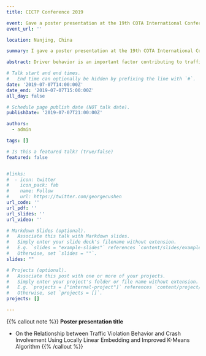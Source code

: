 ```yaml
---
title: CICTP Conference 2019

event: Gave a poster presentation at the 19th COTA International Conference of Transportation Professionals
event_url: ''

location: Nanjing, China

summary: I gave a poster presentation at the 19th COTA International Conference of Transportation Professionals.

abstract: Driver behavior is an important factor contributing to traffic crash occurrence. In previous literature, some specific traffic violation behaviors have been found to be associated with crash risk, such as speeding. However, a comprehensive study needs to be conducted to explore relationships between various violation behaviors and drivers’ crash risk. In this paper, nearly 300 violation types were studied. Crashes were classified into different types based on two criterions, severity and scenario. With a locally linear embedding (LLE) method, high-dimensional non-linear relationships among violation and crash types were identified and properly mapped to a lower-dimensional space. Then, an improved K-means algorithm was applied to cluster violation and crash types into multiple groups, to overcome the weakness of traditional K-means algorithm in terms of large variance. The results show some interesting and useful findings. In general, this paper provides valuable information for traffic enforcement and education to improve traffic safety.

# Talk start and end times.
#   End time can optionally be hidden by prefixing the line with `#`.
date: '2019-07-07T14:00:00Z'
date_end: '2019-07-07T15:00:00Z'
all_day: false

# Schedule page publish date (NOT talk date).
publishDate: '2019-07-07T21:00:00Z'

authors:
  - admin

tags: []

# Is this a featured talk? (true/false)
featured: false


#links:
#  - icon: twitter
#    icon_pack: fab
#    name: Follow
#    url: https://twitter.com/georgecushen
url_code: ''
url_pdf: ''
url_slides: ''
url_video: ''

# Markdown Slides (optional).
#   Associate this talk with Markdown slides.
#   Simply enter your slide deck's filename without extension.
#   E.g. `slides = "example-slides"` references `content/slides/example-slides.md`.
#   Otherwise, set `slides = ""`.
slides: ""

# Projects (optional).
#   Associate this post with one or more of your projects.
#   Simply enter your project's folder or file name without extension.
#   E.g. `projects = ["internal-project"]` references `content/project/deep-learning/index.md`.
#   Otherwise, set `projects = []`.
projects: []

---
```


{{% callout note %}}
**Poster presentation title**
- On the Relationship between Traffic Violation Behavior and Crash Involvement Using Locally Linear Embedding and Improved K-Means Algorithm
{{% /callout %}}
